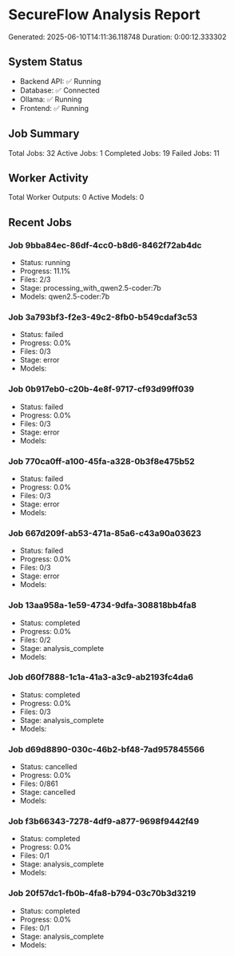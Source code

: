 # SecureFlow Analysis Report
Generated: 2025-06-10T14:11:36.118748
Duration: 0:00:12.333302

## System Status
- Backend API: ✅ Running
- Database: ✅ Connected
- Ollama: ✅ Running
- Frontend: ✅ Running

## Job Summary
Total Jobs: 32
Active Jobs: 1
Completed Jobs: 19
Failed Jobs: 11

## Worker Activity
Total Worker Outputs: 0
Active Models: 0

## Recent Jobs

### Job 9bba84ec-86df-4cc0-b8d6-8462f72ab4dc
- Status: running
- Progress: 11.1%
- Files: 2/3
- Stage: processing_with_qwen2.5-coder:7b
- Models: qwen2.5-coder:7b

### Job 3a793bf3-f2e3-49c2-8fb0-b549cdaf3c53
- Status: failed
- Progress: 0.0%
- Files: 0/3
- Stage: error
- Models: 

### Job 0b917eb0-c20b-4e8f-9717-cf93d99ff039
- Status: failed
- Progress: 0.0%
- Files: 0/3
- Stage: error
- Models: 

### Job 770ca0ff-a100-45fa-a328-0b3f8e475b52
- Status: failed
- Progress: 0.0%
- Files: 0/3
- Stage: error
- Models: 

### Job 667d209f-ab53-471a-85a6-c43a90a03623
- Status: failed
- Progress: 0.0%
- Files: 0/3
- Stage: error
- Models: 

### Job 13aa958a-1e59-4734-9dfa-308818bb4fa8
- Status: completed
- Progress: 0.0%
- Files: 0/2
- Stage: analysis_complete
- Models: 

### Job d60f7888-1c1a-41a3-a3c9-ab2193fc4da6
- Status: completed
- Progress: 0.0%
- Files: 0/3
- Stage: analysis_complete
- Models: 

### Job d69d8890-030c-46b2-bf48-7ad957845566
- Status: cancelled
- Progress: 0.0%
- Files: 0/861
- Stage: cancelled
- Models: 

### Job f3b66343-7278-4df9-a877-9698f9442f49
- Status: completed
- Progress: 0.0%
- Files: 0/1
- Stage: analysis_complete
- Models: 

### Job 20f57dc1-fb0b-4fa8-b794-03c70b3d3219
- Status: completed
- Progress: 0.0%
- Files: 0/1
- Stage: analysis_complete
- Models: 
